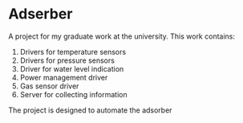 # Adserber
A project for my graduate work at the university.
This work contains:
1) Drivers for temperature sensors
2) Drivers for pressure sensors
3) Driver for water level indication
4) Power management driver
5) Gas sensor driver
6) Server for collecting information

The project is designed to automate the adsorber
